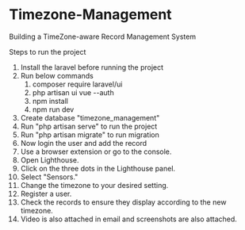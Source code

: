 # Timezone-Management
Building a TimeZone-aware Record Management System

Steps to run the project

1. Install the laravel before running the project 
2. Run below commands
    1. composer require laravel/ui
    2. php artisan ui vue --auth
    3. npm install
    4. npm run dev
3. Create database "timezone_management"
4. Run "php artisan serve" to run the project
5. Run "php artisan migrate" to run migration
6. Now login the user and add the record
7. Use a browser extension or go to the console.
8. Open Lighthouse.
9. Click on the three dots in the Lighthouse panel.
10. Select "Sensors."
11. Change the timezone to your desired setting.
12. Register a user.
13. Check the records to ensure they display according to the new timezone.
8. Video is also attached in email and screenshots are also attached. 


